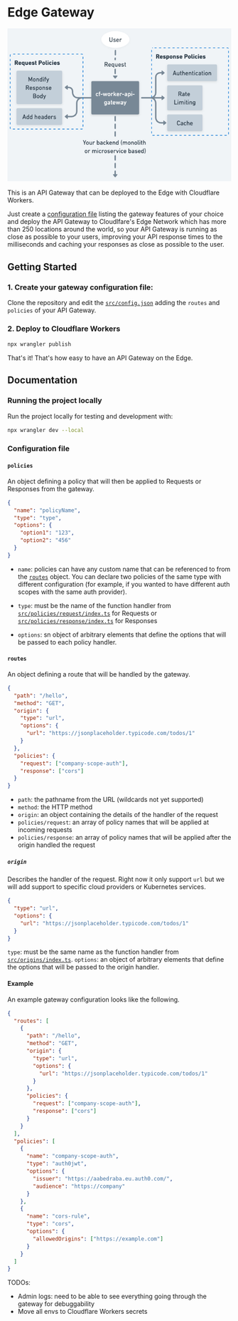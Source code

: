 # Edge Gateway

![](./assets/gateway.png)

This is an API Gateway that can be deployed to the Edge with Cloudflare Workers.

Just create a [configuration file](./src/config.json) listing the gateway features of your choice and deploy the API Gateway to Cloudlfare's Edge Network which has more than 250 locations around the world, so your API Gateway is running as close as possible to your users, improving your API response times to the milliseconds and caching your responses as close as possible to the user. 

## Getting Started

### 1. Create your gateway configuration file:

Clone the repository and edit the [`src/config.json`](./src/config.json) adding the `routes` and `policies` of your API Gateway. 

### 2. Deploy to Cloudflare Workers

```sh
npx wrangler publish
```

That's it! That's how easy to have an API Gateway on the Edge.

## Documentation

### Running the project locally

Run the project locally for testing and development with: 

```sh
npx wrangler dev --local
```

### Configuration file

#### `policies`

An object defining a policy that will then be applied to Requests or Responses from the gateway.

```json
{
  "name": "policyName",
  "type": "type",
  "options": {
    "option1": "123",
    "option2": "456"
  }
}
```

- `name`: policies can have any custom name that can be referenced to from the [`routes`](#routes) object. You can declare two policies of the same type with different configuration (for example, if you wanted to have different auth scopes with the same auth provider).

- `type`: must be the name of the function handler from [`src/policies/request/index.ts`](./src/policies/request/index.ts) for Requests or [`src/policies/response/index.ts`](./src/policies/response/index.ts) for Responses
- `options`: sn object of arbitrary elements that define the options that will be passed to each policy handler.

#### `routes`

An object defining a route that will be handled by the gateway.

```json
{
  "path": "/hello",
  "method": "GET",
  "origin": {
    "type": "url",
    "options": {
      "url": "https://jsonplaceholder.typicode.com/todos/1"
    }
  },
  "policies": {
    "request": ["company-scope-auth"],
    "response": ["cors"]
  }
}
```

- `path`: the pathname from the URL (wildcards not yet supported)
- `method`: the HTTP method
- `origin`: an object containing the details of the handler of the request
- `policies/request`: an array of policy names that will be applied at incoming requests
- `policies/response`: an array of policy names that will be applied after the origin handled the request

##### `origin`

Describes the handler of the request. Right now it only support `url` but we will add support to specific cloud providers or Kubernetes services.

```json
{
  "type": "url",
  "options": {
    "url": "https://jsonplaceholder.typicode.com/todos/1"
  }
}
```

`type`: must be the same name as the function handler from [`src/origins/index.ts`](./src/origins/index.ts).
`options`: an object of arbitrary elements that define the options that will be passed to the origin handler.

#### Example

An example gateway configuration looks like the following.

```json
{
  "routes": [
    {
      "path": "/hello",
      "method": "GET",
      "origin": {
        "type": "url",
        "options": {
          "url": "https://jsonplaceholder.typicode.com/todos/1"
        }
      },
      "policies": {
        "request": ["company-scope-auth"],
        "response": ["cors"]
      }
    }
  ],
  "policies": [
    {
      "name": "company-scope-auth",
      "type": "auth0jwt",
      "options": {
        "issuer": "https://aabedraba.eu.auth0.com/",
        "audience": "https://company"
      }
    },
    {
      "name": "cors-rule",
      "type": "cors",
      "options": {
        "allowedOrigins": ["https://example.com"]
      }
    }
  ]
}
```

TODOs:

- Admin logs: need to be able to see everything going through the gateway for debuggability
- Move all envs to Cloudflare Workers secrets
